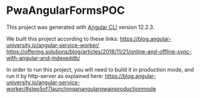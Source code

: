 # PwaAngularFormsPOC

This project was generated with [Angular CLI](https://github.com/angular/angular-cli) version 12.2.3.

We built this project according to these links:
https://blog.angular-university.io/angular-service-worker/
https://offering.solutions/blog/articles/2018/11/21/online-and-offline-sync-with-angular-and-indexeddb/


In order to run this project, you will need to build it in production mode,
and run it by http-server as explained here:
https://blog.angular-university.io/angular-service-worker/#step5of7launchinganangularpwainproductionmode